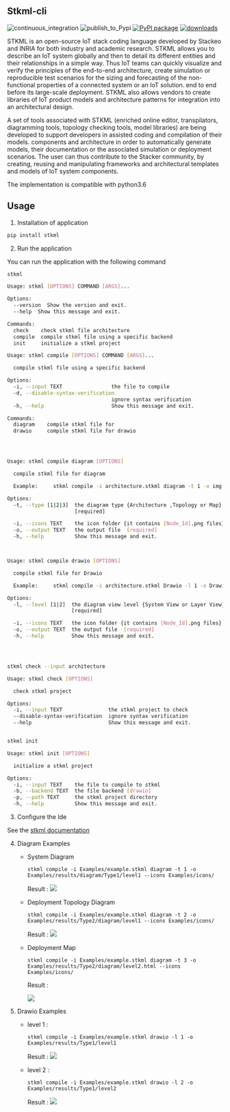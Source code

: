 ## Stkml-cli
![continuous_integration](https://github.com/Stackitect/stackml-cli/workflows/continuous_integration/badge.svg)
![publish_to_Pypi](https://github.com/Stackeo-io/stackml-cli/workflows/publish_to_Pypi/badge.svg)
[![PyPI package](https://badge.fury.io/py/stkml.svg)](https://pypi.python.org/pypi/stkml/)
[![downloads](https://img.shields.io/pypi/dm/stkml.svg)](https://pypistats.org/packages/stkml)


STKML is an open-source IoT stack coding language developed by Stackeo and INRIA for both industry and academic research. STKML allows you to describe an IoT system globally and then to detail its different entities and their relationships in a simple way. Thus IoT teams can quickly visualize and verify the principles of the end-to-end architecture, create simulation or reproducible test scenarios for the sizing and forecasting of the non-functional properties of a connected system or an IoT solution. end to end before its large-scale deployment. STKML also allows vendors to create libraries of IoT product models and architecture patterns for integration into an architectural design.

A set of tools associated with STKML (enriched online editor, transpilators, diagramming tools, topology checking tools, model libraries) are being developed to support developers in assisted coding and compilation of their models. components and architecture in order to automatically generate models, their documentation or the associated simulation or deployment scenarios. The user can thus contribute to the Stacker community, by creating, reusing and manipulating frameworks and architectural templates and models of IoT system components.

The implementation is compatible with python3.6

## Usage

1. Installation of application

```bash
pip install stkml
```

2. Run the application

You can run the application with the following command

```bash
stkml

Usage: stkml [OPTIONS] COMMAND [ARGS]...

Options:
  --version  Show the version and exit.
  --help  Show this message and exit.

Commands:
  check    check stkml file architecture
  compile  compile stkml file using a specific backend
  init     initialize a stkml project

Usage: stkml compile [OPTIONS] COMMAND [ARGS]...

  compile stkml file using a specific backend

Options:
  -i, --input TEXT                the file to compile
  -d, --disable-syntax-verification
                                  ignore syntax verification
  -h, --help                      Show this message and exit.

Commands:
  diagram    compile stkml file for
  drawio     compile stkml file for drawio




Usage: stkml compile diagram [OPTIONS]

  compile stkml file for diagram

  Example:     stkml compile -i architecture.stkml diagram -t 1 -o img

Options:
  -t, --type [1|2|3]  the diagram type {Architecture ,Topology or Map}
                      [required]

  -i, --icons TEXT    the icon folder {it contains [Node_Id].png files}
  -o, --output TEXT   the output file  [required]
  -h, --help          Show this message and exit.



Usage: stkml compile drawio [OPTIONS]

  compile stkml file for Drawio

  Example:     stkml compile -i architecture.stkml Drawio -l 1 -o Drawio

Options:
  -l, --level [1|2]  the diagram view level {System View or Layer View}
                     [required]

  -i, --icons TEXT   the icon folder {it contains [Node_Id].png files}
  -o, --output TEXT  the output file  [required]
  -h, --help         Show this message and exit.




stkml check --input architecture

Usage: stkml check [OPTIONS]

  check stkml project

Options:
  -i, --input TEXT               the stkml project to check
  --disable-syntax-verification  ignore syntax verification
  --help                         Show this message and exit.


stkml init

Usage: stkml init [OPTIONS]

  initialize a stkml project

Options:
  -i, --input TEXT    the file to compile to stkml
  -b, --backend TEXT  the file backend [drawio]
  -p, --path TEXT     the stkml project directory
  -h, --help          Show this message and exit.


```

3. Configure the Ide

  See the [stkml documentation](https://stkml.stackeo.io/rst/developer_guide/index.html#configure-the-ide)

4. Diagram Examples
    -   System Diagram
          ```
          stkml compile -i Examples/example.stkml diagram -t 1 -o Examples/results/diagram/Type1/level1 --icons Examples/icons/
          ```
          Result :
          ![](https://stkml.stackeo.io/_images/level1.png)

    -   Deployment Topology Diagram
          ```
          stkml compile -i Examples/example.stkml diagram -t 2 -o Examples/results/Type2/diagram/level1 --icons Examples/icons/
          ```
          Result :
          ![](https://stkml.stackeo.io/_images/level11.png)

    -   Deployment Map
          ```
          stkml compile -i Examples/example.stkml diagram -t 3 -o Examples/results/Type2/diagram/level2.html --icons Examples/icons/
          ```
          Result :

           [![](https://stkml.stackeo.io/_static/results/type3.png)](https://stkml.stackeo.io/_static/results/level2_2.html)




4. Drawio Examples

    - level 1 :
      ```
      stkml compile -i Examples/example.stkml drawio -l 1 -o Examples/results/Type1/level1
      ```
      Result :
      [![](https://stkml.stackeo.io/_static/results/level1.png)](https://stkml.stackeo.io/_static/results/level1.html)

    - level 2 :
      ```
      stkml compile -i Examples/example.stkml drawio -l 2 -o Examples/results/Type1/level2
      ```
      Result :
      [![](https://stkml.stackeo.io/_static/results/level2.png)](https://stkml.stackeo.io/_static/results/level2.html)
